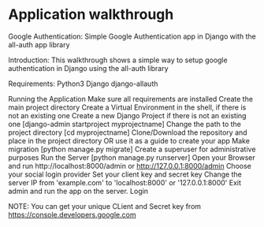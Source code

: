 # Application walkthrough

Google Authentication:
Simple Google Authentication app in Django with the  all-auth app library

Introduction:
This walkthrough shows a simple way to setup google authentication in Django using the all-auth library

Requirements:
Python3
Django
django-allauth

Running the Application
Make sure all requirements are installed
Create the main project directory
Create a Virtual Environment in the shell, if there is not an existing one
Create a new Django Project if there is not an existing one [django-admin startproject myprojectname]
Change the path to the project directory [cd myprojectname]
Clone/Download the repository and place in the project directory OR use it as a guide to create your app
Make migration [python manage.py migrate]
Create a superuser for administrative purposes
Run the Server [python manage.py runserver]
Open your Browser and run http://localhost:8000/admin or http://127.0.0.1:8000/admin
Choose your social login provider
Set your client key and secret key
Change the server IP from 'example.com' to 'localhost:8000' or '127.0.0.1:8000'
Exit admin and run the app on the server.
Login

NOTE:
You can get your unique CLient and Secret key from https://console.developers.google.com